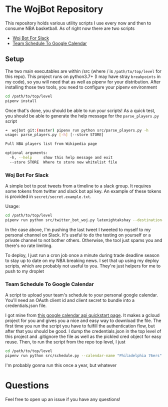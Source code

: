 # The WojBot Repository

This repository holds various utility scripts I use every now and then to consume NBA basketball. As of right now there are two scripts

* [Woj Bot For Slack](#woj-bot)
* [Team Schedule To Google Calendar](#team-schedule-to-google-calendar)

## Setup

The two main executables are within /src (where / is `/path/to/top/level` for this repo). 
This project runs on python3.7+ (I may have stray `breakpoints` in my code), so you will need that as well as pipenv for your distribution.
After installing those two tools, you need to configure your pipenv environment
```bash
cd /path/to/top/level
pipenv install
```

Once that's done, you should be able to run your scripts! 
As a quick test, you should be able to generate the help message for the `parse_players.py` script

```bash
➜  wojbot git:(master) pipenv run python src/parse_players.py -h
usage: parse_players.py [-h] [--store STORE]

Pull NBA players list from Wikipedia page

optional arguments:
  -h, --help     show this help message and exit
  --store STORE  Where to store new whitelist file
```

### Woj Bot For Slack

A simple bot to post tweets from a timeline to a slack group. 
It requires some tokens from twitter and slack bot api key. 
An example of these tokens is provided in `secret/secret.example.txt`.

Usage:
```bash
cd /path/to/top/level
pipenv run python src/twitter_bot_woj.py latenightakshay --destination-channel "@akshay" --max-tweets-per-user 1
```
In the case above, I'm pushing the last tweet I tweeted to myself to my personal channel on Slack. 
It's useful to do the testing on yourself or a private channel to not bother others. 
Otherwise, the tool just spams you and there's no rate limiting.

To deploy, I just run a cron job once a minute during trade deadline season to stay up to date on my NBA breaking news.
I set that up using my deploy scripts, which are probably not useful to you. They're just helpers for me to push to my droplet

### Team Schedule To Google Calendar

A script to upload your team's schedule to your personal google calendar. 
You'll need an OAuth client id and client secret to bundle into a credentials.json file. 

I got mine from [this google calendar api quickstart page](https://developers.google.com/calendar/quickstart/python).
It makes a gcloud project for you and gives you a nice and easy way to download the file. 
The first time you run the script you have to fulfill the authentication flow, but after that you should be good.
I dump the credentials.json in the top level of this project and .gitignore the file as well as the pickled cred object for easy reuse.
Then, to run the script from the repo top level, I just

```bash
cd /path/to/top/level
pipenv run python src/schedule.py --calendar-name "Philadelphia 76ers"
```

I'm probably gonna run this once a year, but whatever


# Questions

Feel free to open up an issue if you have any questions!
